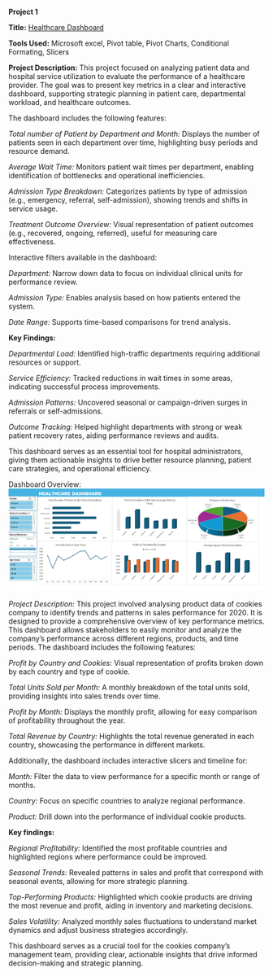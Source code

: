 **Project 1**

**Title:** [Healthcare Dashboard](https://github.com/Vick5788/gitihub.io/blob/main/healthcare_dataset%20with%20Dashboard.xlsx)

**Tools Used:** Microsoft excel, Pivot table, Pivot Charts, Conditional Formating, Slicers

**Project Description:** This project focused on analyzing patient data and hospital service utilization to evaluate the performance of a healthcare provider. The goal was to present key metrics in a clear and interactive dashboard, supporting strategic planning in patient care, departmental workload, and healthcare outcomes.

The dashboard includes the following features:

*Total number of Patient by Department and Month:* Displays the number of patients seen in each department over time, highlighting busy periods and resource demand.

*Average Wait Time:* Monitors patient wait times per department, enabling identification of bottlenecks and operational inefficiencies.

*Admission Type Breakdown:* Categorizes patients by type of admission (e.g., emergency, referral, self-admission), showing trends and shifts in service usage.

*Treatment Outcome Overview:* Visual representation of patient outcomes (e.g., recovered, ongoing, referred), useful for measuring care effectiveness.

Interactive filters available in the dashboard:

*Department:* Narrow down data to focus on individual clinical units for performance review.

*Admission Type:* Enables analysis based on how patients entered the system.

*Date Range:* Supports time-based comparisons for trend analysis.

**Key Findings:**

*Departmental Load:* Identified high-traffic departments requiring additional resources or support.

*Service Efficiency:* Tracked reductions in wait times in some areas, indicating successful process improvements.

*Admission Patterns:* Uncovered seasonal or campaign-driven surges in referrals or self-admissions.

*Outcome Tracking:* Helped highlight departments with strong or weak patient recovery rates, aiding performance reviews and audits.

This dashboard serves as an essential tool for hospital administrators, giving them actionable insights to drive better resource planning, patient care strategies, and operational efficiency.



Dashboard Overview:
![Healthcare](Healthcare.png)

*Project Description:* This project involved analysing product data of cookies company to identify trends and patterns in sales performance for 2020. It is designed to provide a comprehensive overview of key performance metrics. This dashboard allows stakeholders to easily monitor and analyze the company’s performance across different regions, products, and time periods. The dashboard includes the following features:

*Profit by Country and Cookies:* Visual representation of profits broken down by each country and type of cookie.

*Total Units Sold per Month:* A monthly breakdown of the total units sold, providing insights into sales trends over time.

*Profit by Month:* Displays the monthly profit, allowing for easy comparison of profitability throughout the year.

*Total Revenue by Country:* Highlights the total revenue generated in each country, showcasing the performance in different markets.

Additionally, the dashboard includes interactive slicers and timeline for:

*Month:* Filter the data to view performance for a specific month or range of months.

*Country:* Focus on specific countries to analyze regional performance.

*Product:* Drill down into the performance of individual cookie products.

 
**Key findings:**

*Regional Profitability:* Identified the most profitable countries and highlighted regions where performance could be improved.

*Seasonal Trends:* Revealed patterns in sales and profit that correspond with seasonal events, allowing for more strategic planning.

*Top-Performing Products:* Highlighted which cookie products are driving the most revenue and profit, aiding in inventory and marketing decisions.

*Sales Volatility:* Analyzed monthly sales fluctuations to understand market dynamics and adjust business strategies accordingly.

This dashboard serves as a crucial tool for the cookies company’s management team, providing clear, actionable insights that drive informed decision-making and strategic planning.

 
